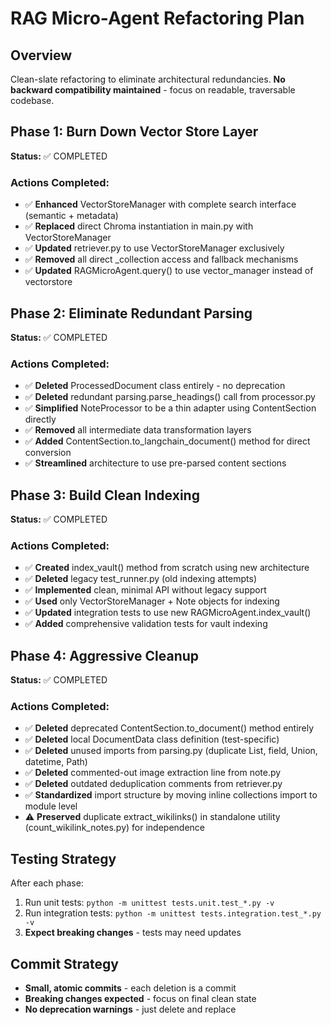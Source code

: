# RAG Micro-Agent Refactoring Plan

## Overview
Clean-slate refactoring to eliminate architectural redundancies. **No backward compatibility maintained** - focus on readable, traversable codebase.

## Phase 1: Burn Down Vector Store Layer
**Status:** ✅ COMPLETED

### Actions Completed:
- ✅ **Enhanced** VectorStoreManager with complete search interface (semantic + metadata)
- ✅ **Replaced** direct Chroma instantiation in main.py with VectorStoreManager
- ✅ **Updated** retriever.py to use VectorStoreManager exclusively
- ✅ **Removed** all direct _collection access and fallback mechanisms
- ✅ **Updated** RAGMicroAgent.query() to use vector_manager instead of vectorstore

## Phase 2: Eliminate Redundant Parsing
**Status:** ✅ COMPLETED

### Actions Completed:
- ✅ **Deleted** ProcessedDocument class entirely - no deprecation
- ✅ **Deleted** redundant parsing.parse_headings() call from processor.py
- ✅ **Simplified** NoteProcessor to be a thin adapter using ContentSection directly
- ✅ **Removed** all intermediate data transformation layers
- ✅ **Added** ContentSection.to_langchain_document() method for direct conversion
- ✅ **Streamlined** architecture to use pre-parsed content sections

## Phase 3: Build Clean Indexing
**Status:** ✅ COMPLETED

### Actions Completed:
- ✅ **Created** index_vault() method from scratch using new architecture
- ✅ **Deleted** legacy test_runner.py (old indexing attempts)
- ✅ **Implemented** clean, minimal API without legacy support
- ✅ **Used** only VectorStoreManager + Note objects for indexing
- ✅ **Updated** integration tests to use new RAGMicroAgent.index_vault()
- ✅ **Added** comprehensive validation tests for vault indexing

## Phase 4: Aggressive Cleanup
**Status:** ✅ COMPLETED

### Actions Completed:
- ✅ **Deleted** deprecated ContentSection.to_document() method entirely
- ✅ **Deleted** local DocumentData class definition (test-specific)
- ✅ **Deleted** unused imports from parsing.py (duplicate List, field, Union, datetime, Path)
- ✅ **Deleted** commented-out image extraction line from note.py
- ✅ **Deleted** outdated deduplication comments from retriever.py
- ✅ **Standardized** import structure by moving inline collections import to module level
- ⚠️ **Preserved** duplicate extract_wikilinks() in standalone utility (count_wikilink_notes.py) for independence

## Testing Strategy
After each phase:
1. Run unit tests: `python -m unittest tests.unit.test_*.py -v`
2. Run integration tests: `python -m unittest tests.integration.test_*.py -v`
3. **Expect breaking changes** - tests may need updates

## Commit Strategy
- **Small, atomic commits** - each deletion is a commit
- **Breaking changes expected** - focus on final clean state
- **No deprecation warnings** - just delete and replace